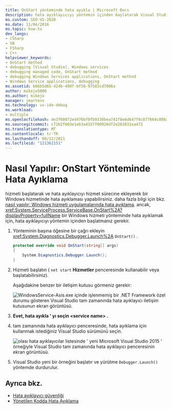 ```yaml
---
title: OnStart yönteminde hata ayıkla | Microsoft Docs
description: hata ayıklayıcıyı yöntemin içinden başlatarak Visual Studio bir Windows hizmetinin OnStart yönteminde hata ayıklamanın nasıl yapılacağını öğrenin.
ms.custom: SEO-VS-2020
ms.date: 11/04/2016
ms.topic: how-to
dev_langs:
- CSharp
- VB
- FSharp
- C++
helpviewer_keywords:
- OnStart method
- debugging [Visual Studio], Windows services
- debugging managed code, OnStart method
- debugging Windows Services applications, OnStart method
- Windows Service applications, debugging
ms.assetid: b06b5d65-424b-490f-bf58-97583cd7006a
author: mikejo5000
ms.author: mikejo
manager: jmartens
ms.technology: vs-ide-debug
ms.workload:
- multiple
ms.openlocfilehash: de3f60072ed476bf0fb9336bea741f8e6d647f0c877664c808a7adabf69f39e9
ms.sourcegitcommit: c72b2f603e1eb3a4157f00926df2e263831ea472
ms.translationtype: MT
ms.contentlocale: tr-TR
ms.lasthandoff: 08/12/2021
ms.locfileid: "121362151"
---
```

# <a name="how-to-debug-the-onstart-method"></a>Nasıl Yapılır: OnStart Yönteminde Hata Ayıklama
hizmeti başlatarak ve hata ayıklayıcıyı hizmet sürecine ekleyerek bir Windows hizmetinde hata ayıklaması yapabilirsiniz. daha fazla bilgi için bkz. [nasıl yapılır: Windows hizmeti uygulamalarında hata ayıklama](/dotnet/framework/windows-services/how-to-debug-windows-service-applications). ancak, <xref:System.ServiceProcess.ServiceBase.OnStart%2A?displayProperty=fullName> bir Windows hizmeti yönteminde hata ayıklamak için, hata ayıklayıcıyı yöntemin içinden başlatmanız gerekir.

1. Yönteminin başına öğesine bir çağrı ekleyin <xref:System.Diagnostics.Debugger.Launch%2A> `OnStart()` .

    ```csharp
    protected override void OnStart(string[] args)
    {
        System.Diagnostics.Debugger.Launch();
    }
    ```

2. Hizmeti başlatın ( `net start` **Hizmetler** penceresinde kullanabilir veya başlatabilirsiniz).

    Aşağıdakine benzer bir iletişim kutusu görmeniz gerekir:

    ![WindowsService-Asis.exe içinde işlenmemiş bir .NET Framework özel durumu gösteren Visual Studio tam zamanında hata ayıklayıcı iletişim kutusunun ekran görüntüsü.](../debugger/media/onstartdebug.png)

3. **Evet, hata ayıkla ' yı seçin \<service name> .**

4. tam zamanında hata ayıklayıcı penceresinde, hata ayıklama için kullanmak istediğiniz Visual Studio sürümünü seçin.

    ![olası hata ayıklayıcılar listesinde ' yeni Microsoft Visual Studio 2015 ' örneğiyle Visual Studio tam zamanında hata ayıklayıcı penceresinin ekran görüntüsü.](../debugger/media/justintimedebugger.png)

5. Visual Studio yeni bir örneğini başlatır ve yürütme `Debugger.Launch()` yöntemde durdurulur.

## <a name="see-also"></a>Ayrıca bkz.
- [Hata ayıklayıcı güvenliği](../debugger/debugger-security.md)
- [Yönetilen Kodda Hata Ayıklama](../debugger/debugging-managed-code.md)
